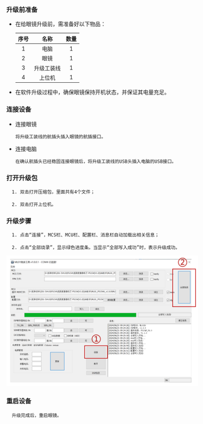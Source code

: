 ### 升级前准备
      
- 在给眼镜升级前，需准备好以下物品：

         
   |序号|名称|数量|
   |:--:|:-:|:-:|
   |1|电脑|1|
   |2|眼镜|1|
   |3|升级工装线|1|
   |4|上位机|1|

- 在软件升级过程中，确保眼镜保持开机状态，并保证其电量充足。 


###  连接设备

   - 连接眼镜
         
         将升级工装线的航插头插入眼镜的航插接口。
   
   - 连接电脑
   
         在确认航插头已经稳固连接眼镜后，将升级工装线的USB头插入电脑的USB接口。


###  打开升级包
      
      1. 双击打开压缩包，里面共有4个文件；
      
      2. 双击打开上位机。


###   升级步骤
      
      1. 点击“连接”，MCS栏、MCU栏、配置栏、消息栏自动加载出相关信息；

      2. 点击“全部烧录”，显示绿色进度条。当显示“全部写入成功”时，表示升级成功。
   
   ![](../pics/软件升级/p2_3.png)


###   重启设备
   
      升级完成后，重启眼镜。